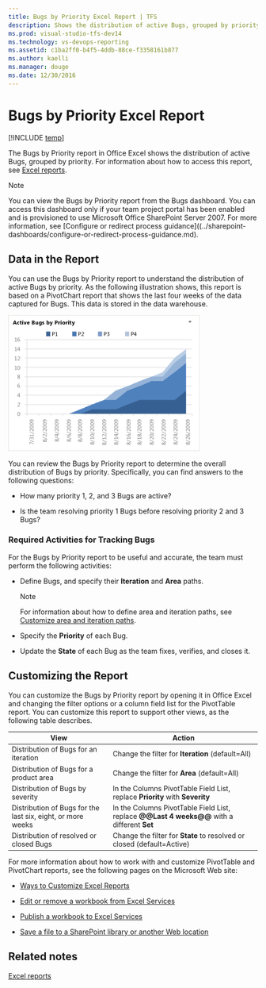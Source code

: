 ```yaml
---
title: Bugs by Priority Excel Report | TFS
description: Shows the distribution of active Bugs, grouped by priority - Team Foundation Server (TFS)
ms.prod: visual-studio-tfs-dev14
ms.technology: vs-devops-reporting
ms.assetid: c1ba2ff0-b4f5-4ddb-88ce-f3358161b877
ms.author: kaelli
ms.manager: douge
ms.date: 12/30/2016
---
```

# Bugs by Priority Excel Report

[!INCLUDE [temp](../_shared/tfs-header-17-15.md)]


The Bugs by Priority report in Office Excel shows the distribution of active Bugs, grouped by priority. For information about how to access this report, see [Excel reports](excel-reports.md).  
  
> [!NOTE]
>  You can view the Bugs by Priority report from the Bugs dashboard. You can access this dashboard only if your team project portal has been enabled and is provisioned to use Microsoft Office SharePoint Server 2007. For more information, see [Configure or redirect process guidance]((../sharepoint-dashboards/configure-or-redirect-process-guidance.md).  
  
##  <a name="Data"></a> Data in the Report  
 You can use the Bugs by Priority report to understand the distribution of active Bugs by priority. As the following illustration shows, this report is based on a PivotChart report that shows the last four weeks of the data captured for Bugs. This data is stored in the data warehouse.  
  
 ![Bugs by priority chart](_img/procguid_bypriority.png "ProcGuid_ByPriority")  
  
 You can review the Bugs by Priority report to determine the overall distribution of Bugs by priority. Specifically, you can find answers to the following questions:  
  
-   How many priority 1, 2, and 3 Bugs are active?  
  
-   Is the team resolving priority 1 Bugs before resolving priority 2 and 3 Bugs?  
  
### Required Activities for Tracking Bugs  
 For the Bugs by Priority report to be useful and accurate, the team must perform the following activities:  
  
-   Define Bugs, and specify their **Iteration** and **Area** paths.  
  
    > [!NOTE]
    >  For information about how to define area and iteration paths, see [Customize area and iteration paths](../../work/customize/modify-areas-iterations.md).  
  
-   Specify the **Priority** of each Bug.  
  
-   Update the **State** of each Bug as the team fixes, verifies, and closes it.  
  
##  <a name="Updating"></a> Customizing the Report  
 You can customize the Bugs by Priority report by opening it in Office Excel and changing the filter options or a column field list for the PivotTable report. You can customize this report to support other views, as the following table describes.  
  
|View|Action|  
|----------|------------|  
|Distribution of Bugs for an iteration|Change the filter for **Iteration** (default=All)|  
|Distribution of Bugs for a product area|Change the filter for **Area** (default=All)|  
|Distribution of Bugs by severity|In the Columns PivotTable Field List, replace **Priority** with **Severity**|  
|Distribution of Bugs for the last six, eight, or more weeks|In the Columns PivotTable Field List, replace **@@Last 4 weeks@@** with a different **Set**|  
|Distribution of resolved or closed Bugs|Change the filter for **State** to resolved or closed (default=Active)|  
  
 For more information about how to work with and customize PivotTable and PivotChart reports, see the following pages on the Microsoft Web site:  
  
-   [Ways to Customize Excel Reports](http://go.microsoft.com/fwlink/?LinkId=165722)  
  
-   [Edit or remove a workbook from Excel Services](http://go.microsoft.com/fwlink/?LinkId=165723)  
  
-   [Publish a workbook to Excel Services](http://go.microsoft.com/fwlink/?LinkId=165724)  
  
-   [Save a file to a SharePoint library or another Web location](http://go.microsoft.com/fwlink/?LinkId=165725)  
  
## Related notes  
 [Excel reports](excel-reports.md)